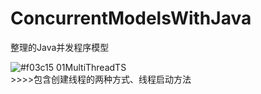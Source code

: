 # ConcurrentModelsWithJava
整理的Java并发程序模型

![#f03c15](https://placehold.it/15/f03c15/000000?text=+) 01MultiThreadTS
<br/>>>>>包含创建线程的两种方式、线程启动方法
